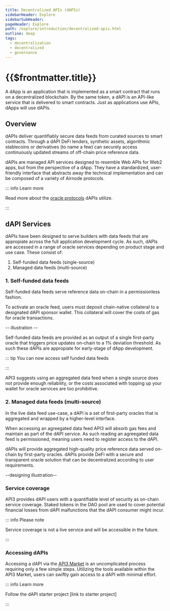 ```yaml
---
title: Decentralized APIs (dAPIs)
sidebarHeader: Explore
sidebarSubHeader:
pageHeader: Explore
path: /explore/introduction/decentralized-apis.html
outline: deep
tags:
  - decentralization
  - decentralized
  - governance
---
```


<PageHeader/>

<SearchHighlight/>

# {{$frontmatter.title}}

A dApp is an application that is implemented as a smart contract that runs on a
decentralized blockchain. By the same token, a dAPI is an API-like service that
is delivered to smart contracts. Just as applications use APIs, dApps will use
dAPIs.

## Overview

dAPIs deliver quantifiably secure data feeds from curated sources to smart
contracts. Through a dAPI DeFi lenders, synthetic assets, algorithmic
stablecoins or derivatives (to name a few) can securely access continuously
updated streams of off-chain price reference data.

dAPIs are managed API services designed to resemble Web APIs for Web2 apps, but
from the perspective of a dApp. They have a standardized, user-friendly
interface that <!--intends to--> abstracts away the technical implementation and
can be composed of a variety of Airnode protocols. <!-- is this correct?-->

::: info Learn more

Read more about the [oracle protocols](explore/dapis/what-are-dapis.md) dAPIs
utilize.

:::

<!--These typically encompass Request-response Protocol (RRP), Publish-subscribe Protocol (PSP),
relayed RRP, relayed PSP and API-signed data.-->

<!-- Can we turn this paragraph into an asset

dAPIs are then delivered to builders from a variety of oracle services price
reference data for the latest cryptocurrency, stock and commodity prices.-->

## dAPI Services

dAPIs have been designed to serve builders with data feeds that are appropiate
across the full application development cycle. As such, dAPIs are accessed in a
range of oracle services depending on product stage and use case. These consist
of:

1. Self-funded data feeds (single-source)
2. Managed data feeds (multi-source)

### 1. Self-funded data feeds

Self-funded data feeds serve reference data on-chain in a permissionless
fashion.

To activate an oracle feed, users must deposit chain-native collateral to a
designated dAPI sponsor wallet. This collateral will cover the costs of gas for
oracle transactions.

-- illustration --

<!--Self-funded data feeds are permissionless price reference dAPIs where collateral for an oracle update transaction is provided by the user. Self-funded dAPIs are activated by funding a gas wallet using the API3 Market.-->

Self-funded data feeds are provided as an output of a single first-party oracle
that triggers price updates on-chain to a 1% deviation threshold. As such these
dAPIs are appropiate for early-stage of dApp development.

::: tip You can now access self funded data feeds

<div class="api3-css-nav-box-flex-row">
    <NavBox type='EXPLORE' id="_access-a-self-funded-data-feed"/>
</div>

:::

<!--In cases where a single source is deemed insufficient or the overhead of keeping a wallet topped up for oracle services is undesirable, API3 recommends to utilize an ageeegated data feed.-->

API3 suggests using an aggregated data feed when a single source does not
provide enough reliability, or the costs associated with topping up your wallet
for oracle services are too prohibitive.

### 2. Managed data feeds (multi-source)

In the live data feed use-case, a dAPI is a set of first-party oracles that is
aggregated and wrapped by a higher-level interface.

<!--higher-level? or user friendly?-->

When accessing an agreegated data feed API3 will absorb gas fees and maintain as
part of the dAPI service. As such reading an agreegated data feed is
permissioned, meaning users need to register access to the dAPI.

<!--Compared to single sourced (byog) dAPIs, API3 and the underlying API providers will also take over the gas management overhead from this point onward until the
time that the service expires.-->

dAPIs will provide aggregated high-quality price reference data served on-chain
by first-party oracles. dAPIs provide DeFi with a secure and transparent oracle
solution that can be decentralized according to user requirements.

--designing illustration--

<!--design illustration-->

### Service coverage

API3 provides dAPI users with a quantifiable level of security as on-chain
service coverage. Staked tokens in the DAO pool are used to cover potential
financial losses from dAPI malfunctions that the dAPI consumer might incur.

::: info Please note

Service coverage is not a live service and will be accessible in the future.

:::

### Accessing dAPIs

<!--You access a dAPI through the API3 Market. This is a simple process by following the tools within API3 Market.-->

Accessing a dAPI via the [API3 Market](https://market.api3.org/dapis) is an
uncomplicated process requiring only a few simple steps. Utilizing the tools
available within the API3 Market, users can swiftly gain access to a dAPI with
minimal effort.

::: info Learn more

Follow the dAPI starter project [link to starter project]

:::
